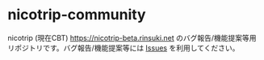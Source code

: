 # nicotrip-community
nicotrip (現在CBT) https://nicotrip-beta.rinsuki.net のバグ報告/機能提案等用リポジトリです。バグ報告/機能提案等には [Issues](https://github.com/rinsuki/nicotrip-community/issues) を利用してください。
